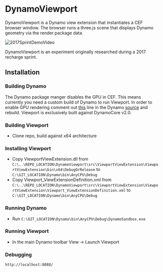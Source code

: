 # DynamoViewport
DynamoViewport is a Dynamo view extension that instantiates a CEF browser window. The browser runs a three.js scene that displays Dynamo geometry via the render package data.

![2017SprintDemoVideo](https://drive.google.com/drive/folders/1TSipvpCyZxk7R42aCHnVq8pCNV1cXWrq!)

DynamoViewport is an experiment originally researched during a 2017 recharge sprint.

## Installation
### Building Dynamo
The Dynamo package manger disables the GPU in CEF.  This means currently you need a custom build of Dynamo to run Viewport. In order to enable GPU rendering comment out [this](https://github.com/DynamoDS/Dynamo/blob/master/src/DynamoPackagesUI/Views/PackageManagerView.xaml.cs#L34) line in the Dynamo [source](https://github.com/DynamoDS/Dynamo) and rebuild.  Viewport is exclusively built against DynamoCore v2.0.

### Building Viewport
- Clone repo, build against x64 architecture

### Installing Viewport
- Copy ViewportViewExtension.dll from
`C:\..\REPO_LOCATION\DynamoViewport\src\ViewportViewExtension\ViewportViewExtension\bin\x64\DebugOrRelease`
to `C:\GIT_LOCATION\Dynamo\bin\AnyCPU\Debug`
- Copy Viewport_ViewExtensionDefinition.xml from `C:\..\REPO_LOCATION\DynamoViewport\src\ViewportViewExtension\ViewportViewExtension\Viewport_ViewExtensionDefinition.xml` to `C:\GIT_LOCATION\Dynamo\bin\AnyCPU\Debug`

### Running Dynamo
- Run
`C:\GIT_LOCATION\Dynamo\bin\AnyCPU\Debug\DynamoSandbox.exe`

### Running Viewport
- In the main Dynamo toolbar View -> Launch Viewport

### Debugging
`http://localhost:8088/`